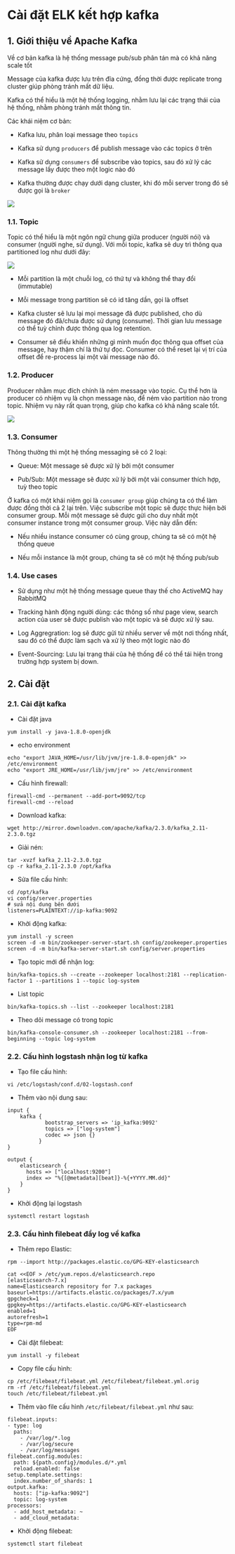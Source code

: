 # Cài đặt ELK kết hợp kafka 

## 1. Giới thiệu về Apache Kafka

Về cơ bản kafka là hệ thống message pub/sub phân tán mà có khả năng scale tốt

Message của kafka được lưu trên đĩa cứng, đồng thời được replicate trong cluster giúp phòng tránh mất dữ liệu.

Kafka có thể hiểu là một hệ thống logging, nhằm lưu lại các trạng thái của hệ thống, nhằm phòng tránh mất thông tin.

Các khái niệm cơ bản:

- Kafka lưu, phân loại message theo `topics`

- Kafka sử dụng `producers` để publish message vào các topics ở trên

- Kafka sử dụng `consumers` để subscribe vào topics, sau đó xử lý các message lấy được theo một logic nào đó

- Kafka thường được chạy dưới dạng cluster, khi đó mỗi server trong đó sẽ được gọi là `broker`

<img src="img/20.jpg">

### 1.1. Topic

Topic có thể hiểu là một ngôn ngữ chung giữa producer (người nói) và consumer (người nghe, sử dụng). Với mỗi topic, kafka sẽ duy trì thông qua partitioned log như dưới đây:

<img src="img/21.jpg">

- Mỗi partition là một chuỗi log, có thứ tự và không thể thay đổi (immutable)

- Mỗi message trong partition sẽ có id tăng dần, gọi là offset

- Kafka cluster sẽ lưu lại mọi message đã được published, cho dù message đó đã/chưa được sử dụng (consume). Thời gian lưu message có thể tuỳ chỉnh được thông qua log retention.

- Consumer sẽ điều khiển những gì mình muốn đọc thông qua offset của message, hay thậm chí là thứ tự đọc. Consumer có thể reset lại vị trí của offset để re-process lại một vài message nào đó.

### 1.2. Producer

Producer nhằm mục đích chính là ném message vào topic. Cụ thể hơn là producer có nhiệm vụ là chọn message nào, để ném vào partition nào trong topic. Nhiệm vụ này rất quan trọng, giúp cho kafka có khả năng scale tốt.

<img src="img/22.jpg">

### 1.3. Consumer

Thông thường thì một hệ thống messaging sẽ có 2 loại:

- Queue: Một message sẽ được xử lý bởi một consumer

- Pub/Sub: Một message sẽ được xử lý bởi một vài consumer thích hợp, tuỳ theo topic 

Ở kafka có một khái niệm gọi là `consumer group` giúp chúng ta có thể làm được đồng thời cả 2 lại trên. Việc subscribe một topic sẽ được thực hiện bởi consumer group. Mỗi một message sẽ được gửi cho duy nhất một consumer instance trong một consumer group. Việc này dẫn đến:

- Nếu nhiều instance consumer có cùng group, chúng ta sẽ có một hệ thống queue

- Nếu mỗi instance là một group, chúng ta sẽ có một hệ thống pub/sub

### 1.4. Use cases 

- Sử dụng như một hệ thống message queue thay thế cho ActiveMQ hay RabbitMQ

- Tracking hành động người dùng: các thông số như page view, search action của user sẽ được publish vào một topic và sẽ được xử lý sau.

- Log Aggregration: log sẽ được gửi từ nhiều server về một nơi thống nhất, sau đó có thể được làm sạch và xử lý theo một logic nào đó

- Event-Sourcing: Lưu lại trạng thái của hệ thống để có thể tái hiện trong trường hợp system bị down.

## 2. Cài đặt

### 2.1. Cài đặt kafka

- Cài đặt java

```
yum install -y java-1.8.0-openjdk
```

- echo environment

```
echo "export JAVA_HOME=/usr/lib/jvm/jre-1.8.0-openjdk" >> /etc/environment
echo "export JRE_HOME=/usr/lib/jvm/jre" >> /etc/environment
```

- Cấu hình firewall:

```
firewall-cmd --permanent --add-port=9092/tcp
firewall-cmd --reload
```

- Download kafka:

```
wget http://mirror.downloadvn.com/apache/kafka/2.3.0/kafka_2.11-2.3.0.tgz
```

- Giải nén:

```
tar -xvzf kafka_2.11-2.3.0.tgz
cp -r kafka_2.11-2.3.0 /opt/kafka
```

- Sửa file cấu hình:

```
cd /opt/kafka
vi config/server.properties
# sửa nội dung bên dưới 
listeners=PLAINTEXT://ip-kafka:9092
```

- Khởi động kafka:

```
yum install -y screen
screen -d -m bin/zookeeper-server-start.sh config/zookeeper.properties
screen -d -m bin/kafka-server-start.sh config/server.properties
```

- Tạo topic mới để nhận log:

```
bin/kafka-topics.sh --create --zookeeper localhost:2181 --replication-factor 1 --partitions 1 --topic log-system
```

- List topic 

```
bin/kafka-topics.sh --list --zookeeper localhost:2181
```

- Theo dõi message có trong topic

```
bin/kafka-console-consumer.sh --zookeeper localhost:2181 --from-beginning --topic log-system
```

### 2.2. Cấu hình logstash nhận log từ kafka

- Tạo file cấu hình:

```
vi /etc/logstash/conf.d/02-logstash.conf
```

- Thêm vào nội dung sau:

```
input {
    kafka {
            bootstrap_servers => 'ip_kafka:9092'
            topics => ["log-system"]
            codec => json {}
          }
}

output {
    elasticsearch {
      hosts => ["localhost:9200"]
      index => "%{[@metadata][beat]}-%{+YYYY.MM.dd}"
    }
}
```

- Khởi động lại logstash

```
systemctl restart logstash
```

### 2.3. Cấu hình filebeat đẩy log về kafka

- Thêm repo Elastic:

```
rpm --import http://packages.elastic.co/GPG-KEY-elasticsearch

cat <<EOF > /etc/yum.repos.d/elasticsearch.repo
[elasticsearch-7.x]
name=Elasticsearch repository for 7.x packages
baseurl=https://artifacts.elastic.co/packages/7.x/yum
gpgcheck=1
gpgkey=https://artifacts.elastic.co/GPG-KEY-elasticsearch
enabled=1
autorefresh=1
type=rpm-md
EOF
```

- Cài đặt filebeat:

```
yum install -y filebeat
```

- Copy file cấu hình:

```
cp /etc/filebeat/filebeat.yml /etc/filebeat/filebeat.yml.orig
rm -rf /etc/filebeat/filebeat.yml
touch /etc/filebeat/filebeat.yml
```

- Thêm vào file cấu hình `/etc/filebeat/filebeat.yml` như sau:

```
filebeat.inputs:
- type: log
  paths:
    - /var/log/*.log
    - /var/log/secure
    - /var/log/messages
filebeat.config.modules:
  path: ${path.config}/modules.d/*.yml
  reload.enabled: false
setup.template.settings:
  index.number_of_shards: 1
output.kafka:
  hosts: ["ip-kafka:9092"]
  topic: log-system
processors:
  - add_host_metadata: ~
  - add_cloud_metadata:
```

- Khởi động filebeat:

```
systemctl start filebeat
```